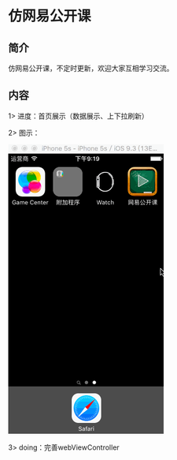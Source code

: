 # 仿网易公开课
## 简介
仿网易公开课，不定时更新，欢迎大家互相学习交流。
## 内容
1> 进度：首页展示（数据展示、上下拉刷新）

2> 图示：

![Current_Gif](https://github.com/One-self/OpenCourse/blob/master/README/current.gif)

3> doing：完善webViewController
